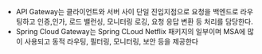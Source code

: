 - API Gateway는 클라이언트와 서버 사이 단일 진입지점으로 요청을 백엔드로 라우팅하고 인증,인가, 로드 밸런싱, 모니터링 로깅, 요청 응답 변환 등 처리를 담당한다.
- Spring Cloud Gateway는 Spring CLoud Netflix 패키지의 일부이며 MSA에 많이 사용되고 동적 라우팅, 필터링, 모니터링, 보안 등을 제공한다